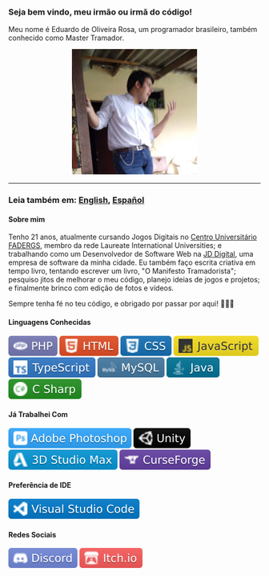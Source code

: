 ### Seja bem vindo, meu irmão ou irmã do código!

Meu nome é Eduardo de Oliveira Rosa, um programador brasileiro, também conhecido como Master Tramador.

<p align="center">
    <img src="./images/mestre-tramador.jpg" alt="Uma foto minha" width="250" height="250" />
</p>

---

### Leia também em: [English](./README.md), [Español](./README.ES.md)

#### Sobre mim

Tenho 21 anos, atualmente cursando Jogos Digitais no [Centro Universitário FADERGS](https://www.fadergs.edu.br/), membro da rede Laureate International Universities; e trabalhando como um Desenvolvedor de Software Web na [JD Digital](https://www.jddigital.com.br/), uma empresa de software da minha cidade. Eu também faço escrita criativa em tempo livro, tentando escrever um livro, "O Manifesto Tramadorista"; pesquiso jitos de melhorar o meu código, planejo ideias de jogos e projetos; e finalmente brinco com edição de fotos e vídeos.

Sempre tenha fé no teu código, e obrigado por passar por aqui! 📜✨💜

#### Linguagens Conhecidas

![PHP](./icons/php.svg)
![HTML](./icons/html.svg)
![CSS](./icons/css.svg)
![JavaScript](./icons/js.svg)
![TypeScript](./icons/ts.svg)
![MySQL](./icons/mysql.svg)
![Java](./icons/java.svg)
![C#](./icons/cs.svg)

#### Já Trabalhei Com

![Photoshop](./icons/psd.svg)
![Unity](./icons/unity.svg)
![3D Studio Max](./icons/3dsmax.svg)
![CurseForge](./icons/forge.svg)

#### Preferência de IDE

![VSCode](./icons/vscode.svg)

#### Redes Sociais

[![Discord](./icons/discord.svg)](https://discord.com/users/335813464079728650)
[![Itch.io](./icons/itch.io.svg)](https://mestre-tramador.itch.io/)
